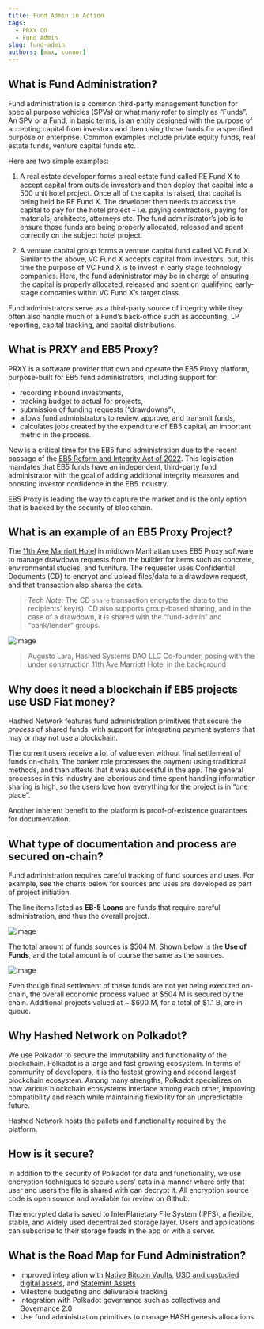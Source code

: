 ```yaml
---
title: Fund Admin in Action
tags:
  - PRXY CO
  - Fund Admin
slug: fund-admin
authors: [max, connor]
---
```


## What is Fund Administration?

Fund administration is a common third-party management function for special purpose vehicles (SPVs) or what many refer to simply as “Funds”. An SPV or a Fund, in basic terms, is an entity designed with the purpose of accepting capital from investors and then using those funds for a specified purpose or enterprise.  Common examples include private equity funds, real estate funds, venture capital funds etc.

Here are two simple examples:
1. A real estate developer forms a real estate fund called RE Fund X to accept capital from outside investors and then deploy that capital into a 500 unit hotel project. Once all of the capital is raised, that capital is being held be RE Fund X. The developer then needs to access the capital to pay for the hotel project – i.e. paying contractors, paying for materials, architects, attorneys etc. The fund administrator’s job is to ensure those funds are being properly allocated, released and spent correctly on the subject hotel project.

2. A venture capital group forms a venture capital fund called VC Fund X. Similar to the above, VC Fund X accepts capital from investors, but, this time the purpose of VC Fund X is to invest in early stage technology companies. Here, the fund administrator may be in charge of ensuring the capital is properly allocated, released and spent on qualifying early-stage companies within VC Fund X’s target class.

Fund administrators serve as a third-party source of integrity while they often also handle much of a Fund’s back-office such as accounting, LP reporting, capital tracking, and capital distributions. 

## What is PRXY and EB5 Proxy?

PRXY is a software provider that own and operate the EB5 Proxy platform, purpose-built for EB5 fund administrators, including support for:
- recording inbound investments, 
- tracking budget to actual for projects, 
- submission of funding requests (“drawdowns”),
- allows fund administrators to review, approve, and transmit funds,
- calculates jobs created by the expenditure of EB5 capital, an important metric in the process.   

Now is a critical time for the EB5 fund administration due to the recent passage of the [EB5 Reform and Integrity Act of 2022](https://www.congress.gov/bill/117th-congress/house-bill/2471). This legislation mandates that EB5 funds have an independent, third-party fund administrator with the goal of adding additional integrity measures and boosting investor confidence in the EB5 industry.

EB5 Proxy is leading the way to capture the market and is the only option that is backed by the security of blockchain. 

## What is an example of an EB5 Proxy Project?

The [11th Ave Marriott Hotel](http://ny-eb5.com/projects/11th-ave-marriott-tribute/) in midtown Manhattan uses EB5 Proxy software to manage drawdown requests from the builder for items such as concrete, environmental studies, and furniture. The requester uses Confidential Documents (CD) to encrypt and upload files/data to a drawdown request, and that transaction also shares the data. 

> *Tech Note*: The CD `share` transaction encrypts the data to the recipients’ key(s). CD also supports group-based sharing, and in the case of a drawdown, it is shared with the “fund-admin” and “bank/lender” groups. 

![image](marriott-construction.png)
> Augusto Lara, Hashed Systems DAO LLC Co-founder, posing with the under construction 11th Ave Marriott Hotel in the background 

## Why does it need a blockchain if EB5 projects use USD Fiat money?

Hashed Network features fund administration primitives that secure the *process* of shared funds, with support for integrating payment systems that may or may not use a blockchain.

The current users receive a lot of value even without final settlement of funds on-chain. The banker role processes the payment using traditional methods, and then attests that it was successful in the app. The general processes in this industry are laborious and time spent handling information sharing is high, so the users love how everything for the project is in “one place”. 

Another inherent benefit to the platform is proof-of-existence guarantees for documentation.

## What type of documentation and process are secured on-chain? 

Fund administration requires careful tracking of fund sources and uses. For example, see the charts below for sources and uses are developed as part of project initiation.

The line items listed as **EB-5 Loans** are funds that require careful administration, and thus the overall project. 

![image](marriott-sources.png)

The total amount of funds sources is $504 M. Shown below is the **Use of Funds**, and the total amount is of course the same as the sources.

![image](marriott-uses.png)

Even though final settlement of these funds are not yet being executed on-chain, the overall economic process valued at $504 M is secured by the chain. Additional projects valued at ~ $600 M, for a total of $1.1 B, are in queue.

## Why Hashed Network on Polkadot? 

We use Polkadot to secure the immutability and functionality of the blockchain. Polkadot is a large and fast growing ecosystem. In terms of community of developers, it is the fastest growing and second largest blockchain ecosystem. Among many strengths, Polkadot specializes on how various blockchain ecosystems interface among each other, improving compatibility and reach while maintaining flexibility for an unpredictable future.

Hashed Network hosts the pallets and functionality required by the platform.

## How is it secure?

In addition to the security of Polkadot for data and functionality, we use encryption techniques to secure users’ data in a manner where only that user and users the file is shared with can decrypt it. All encryption source code is open source and available for review on Github. 

The encrypted data is saved to InterPlanetary File System (IPFS), a flexible, stable, and widely used decentralized storage layer. Users and applications can subscribe to their storage feeds in the app or with a server.

## What is the Road Map for Fund Administration? 

- Improved integration with [Native Bitcoin Vaults](nbv-m2.md), [USD and custodied digital assets](https://commerciumbank.com/), and [Statemint Assets](https://forum.polkadot.network/t/statemint-update-roadmap/1200)
- Milestone budgeting and deliverable tracking 
- Integration with Polkadot governance such as collectives and Governance 2.0
- Use fund administration primitives to manage HASH genesis allocations

